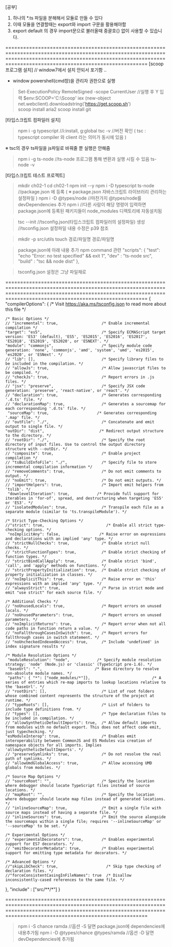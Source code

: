 [공부]
1. 하나의 *.ts 파일을 분해해서 모듈로 만들 수 있다 
2. 이때 모듈을 연결할때는 export와 import 구문을 활용해야함 
3. export default 의 경우 import문으로 불러올때 중괄호{} 없이 사용할 수 있습니다. 


==================================================================================================================================================================================================================
[scoop 프로그램 설치] // window7에서 설치 안되서 포기함 ..
- window powershell(cmd창)을 관리자 권한으로 실행 
> Set-ExecutionPolicy RemoteSigned -scope CurrentUser     //실행 후 Y 입력 
> $env:SCOOP='C:\Scoop'
> iex (new-object net.webclient).downloadstring('https://get.scoop.sh')  
> scoop install aria2
> scoop install git 



[타입스크립트 컴파일러 설치] 
> npm i -g typescript   //i:install, g:global 
> tsc -v       //버전 확인 ( tsc : typescript compiler 와 client 라는 의미가 동시에 있음 ) 

※ tsc의 경우 ts파일을 js파일로 바꿔줄 뿐 실행은 안해줌 

> npm i -g ts-node  //ts-node 프로그램 통해 변환과 실행 시킬 수 있음
> ts-node -v        

[타입스크립트 테스트 프로젝트]
> mkdir ch02-1
> cd ch02-1
> npm init --y 
> npm i -D typescript ts-node   //package.json 에 등록 ( ※ package.json 자바스크립트 라이브러리 관리하는 설정파일 ) 
> npm i -D @types/node          //마찬가지 @types/node를 devDependencies 추가
> npm i                         //다른 사람이 해당 명령어 입력하면 package.json에 등록된 패키지들이 node_modules 디렉토리에 자동설치됨

> tsc --init //tsconfig.json(타입스크립트 컴파일러의 설정파일) 생성
             //tsconfig.json 설정파일 내용 수정은 p39 참조 

> mkdir -p src/utils 
> touch 경로/파일명 경로/파일명 

> package.json에 아래 내용 추가 npm command 관련 
 "scripts": {
    "test": "echo \"Error: no test specified\" && exit 1",
    "dev" : "ts-node src",
    "build" : "tsc && node dist"
  },

> tsconfig.json 설정은 그냥 파일채로 

==================================================================================================================================================================================================================
{
  "compilerOptions": {
    /* Visit https://aka.ms/tsconfig.json to read more about this file */

    /* Basic Options */
    // "incremental": true,                   /* Enable incremental compilation */
    "target": "es5",                          /* Specify ECMAScript target version: 'ES3' (default), 'ES5', 'ES2015', 'ES2016', 'ES2017', 'ES2018', 'ES2019', 'ES2020', or 'ESNEXT'. */
    "module": "commonjs",                     /* Specify module code generation: 'none', 'commonjs', 'amd', 'system', 'umd', 'es2015', 'es2020', or 'ESNext'. */
    // "lib": [],                             /* Specify library files to be included in the compilation. */
    // "allowJs": true,                       /* Allow javascript files to be compiled. */
    // "checkJs": true,                       /* Report errors in .js files. */
    // "jsx": "preserve",                     /* Specify JSX code generation: 'preserve', 'react-native', or 'react'. */
    // "declaration": true,                   /* Generates corresponding '.d.ts' file. */
    // "declarationMap": true,                /* Generates a sourcemap for each corresponding '.d.ts' file. */
     "sourceMap": true,                     /* Generates corresponding '.map' file. */
    // "outFile": "./",                       /* Concatenate and emit output to single file. */
    "outDir": "dist",                        /* Redirect output structure to the directory. */
    // "rootDir": "./",                       /* Specify the root directory of input files. Use to control the output directory structure with --outDir. */
    // "composite": true,                     /* Enable project compilation */
    // "tsBuildInfoFile": "./",               /* Specify file to store incremental compilation information */
    // "removeComments": true,                /* Do not emit comments to output. */
    // "noEmit": true,                        /* Do not emit outputs. */
    // "importHelpers": true,                 /* Import emit helpers from 'tslib'. */
     "downlevelIteration": true,            /* Provide full support for iterables in 'for-of', spread, and destructuring when targeting 'ES5' or 'ES3'. */
    // "isolatedModules": true,               /* Transpile each file as a separate module (similar to 'ts.transpileModule'). */

    /* Strict Type-Checking Options */
    //"strict": true,                           /* Enable all strict type-checking options. */
     "noImplicitAny": false,                 /* Raise error on expressions and declarations with an implied 'any' type. */
    // "strictNullChecks": true,              /* Enable strict null checks. */
    // "strictFunctionTypes": true,           /* Enable strict checking of function types. */
    // "strictBindCallApply": true,           /* Enable strict 'bind', 'call', and 'apply' methods on functions. */
    // "strictPropertyInitialization": true,  /* Enable strict checking of property initialization in classes. */
    // "noImplicitThis": true,                /* Raise error on 'this' expressions with an implied 'any' type. */
    // "alwaysStrict": true,                  /* Parse in strict mode and emit "use strict" for each source file. */

    /* Additional Checks */
    // "noUnusedLocals": true,                /* Report errors on unused locals. */
    // "noUnusedParameters": true,            /* Report errors on unused parameters. */
    // "noImplicitReturns": true,             /* Report error when not all code paths in function return a value. */
    // "noFallthroughCasesInSwitch": true,    /* Report errors for fallthrough cases in switch statement. */
    // "noUncheckedIndexedAccess": true,      /* Include 'undefined' in index signature results */

    /* Module Resolution Options */
     "moduleResolution": "node",            /* Specify module resolution strategy: 'node' (Node.js) or 'classic' (TypeScript pre-1.6). */
     "baseUrl": ".",                       /* Base directory to resolve non-absolute module names. */
     "paths": { "*": ["node_modules/*"]},                           /* A series of entries which re-map imports to lookup locations relative to the 'baseUrl'. */
    // "rootDirs": [],                        /* List of root folders whose combined content represents the structure of the project at runtime. */
    // "typeRoots": [],                       /* List of folders to include type definitions from. */
    // "types": [],                           /* Type declaration files to be included in compilation. */
    // "allowSyntheticDefaultImports": true,  /* Allow default imports from modules with no default export. This does not affect code emit, just typechecking. */
    "esModuleInterop": true,                  /* Enables emit interoperability between CommonJS and ES Modules via creation of namespace objects for all imports. Implies 'allowSyntheticDefaultImports'. */
    // "preserveSymlinks": true,              /* Do not resolve the real path of symlinks. */
    // "allowUmdGlobalAccess": true,          /* Allow accessing UMD globals from modules. */

    /* Source Map Options */
    // "sourceRoot": "",                      /* Specify the location where debugger should locate TypeScript files instead of source locations. */
    // "mapRoot": "",                         /* Specify the location where debugger should locate map files instead of generated locations. */
    // "inlineSourceMap": true,               /* Emit a single file with source maps instead of having a separate file. */
    // "inlineSources": true,                 /* Emit the source alongside the sourcemaps within a single file; requires '--inlineSourceMap' or '--sourceMap' to be set. */

    /* Experimental Options */
    // "experimentalDecorators": true,        /* Enables experimental support for ES7 decorators. */
    // "emitDecoratorMetadata": true,         /* Enables experimental support for emitting type metadata for decorators. */

    /* Advanced Options */
    //"skipLibCheck": true,                     /* Skip type checking of declaration files. */
    //"forceConsistentCasingInFileNames": true  /* Disallow inconsistently-cased references to the same file. */
  },
  "include" : ["src/**/*"]
}

==================================================================================================================================================================================================================

> npm i -S chance ramda   //옵션 -S 달면 package.json에 dependencies에 내용추가됨 
> npm i -D @types/chance @types/ramda //옵션 -D 달면 devDependencies에 추가됨

